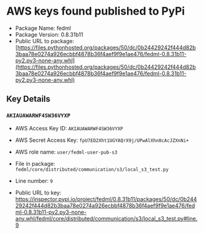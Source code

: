 # AWS keys found published to PyPi

* Package Name: fedml
* Package Version: 0.8.31b11
* Public URL to package: [https://files.pythonhosted.org/packages/50/dc/0b24429242f444d82b3baa78e0274a926ecbbf4878b36f4aef9f9e1ae476/fedml-0.8.31b11-py2.py3-none-any.whl](https://files.pythonhosted.org/packages/50/dc/0b24429242f444d82b3baa78e0274a926ecbbf4878b36f4aef9f9e1ae476/fedml-0.8.31b11-py2.py3-none-any.whl)

## Key Details

### `AKIAUAWARWF4SW36VYXP`

* AWS Access Key ID: `AKIAUAWARWF4SW36VYXP`
* AWS Secret Access Key: `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` 
* AWS role name: `user/fedml-user-pub-s3`
* File in package: `fedml/core/distributed/communication/s3/local_s3_test.py`
* Line number: `9`

* Public URL to key: https://inspector.pypi.io/project/fedml/0.8.31b11/packages/50/dc/0b24429242f444d82b3baa78e0274a926ecbbf4878b36f4aef9f9e1ae476/fedml-0.8.31b11-py2.py3-none-any.whl/fedml/core/distributed/communication/s3/local_s3_test.py#line.9


